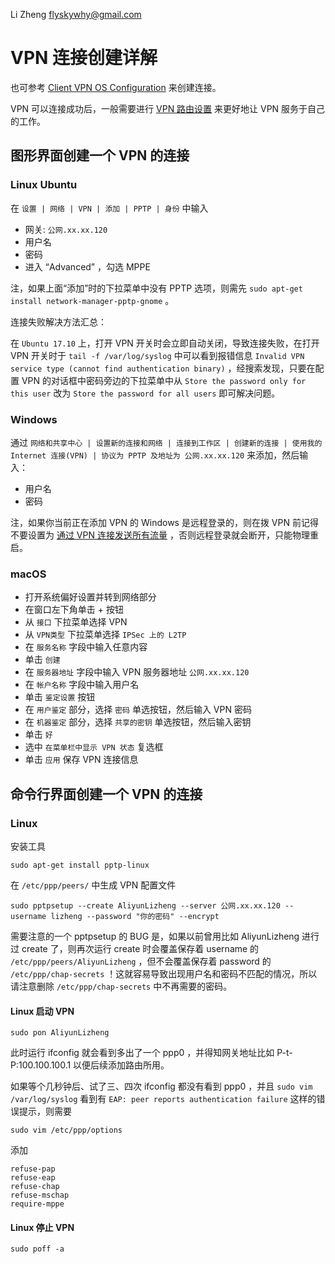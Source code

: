 Li Zheng <flyskywhy@gmail.com>

# VPN 连接创建详解
也可参考 [Client VPN OS Configuration](https://documentation.meraki.com/MX-Z/Client_VPN/Client_VPN_OS_Configuration) 来创建连接。

VPN 可以连接成功后，一般需要进行 [VPN 路由设置](./VPN路由设置详解.md) 来更好地让 VPN 服务于自己的工作。

## 图形界面创建一个 VPN 的连接
### Linux Ubuntu
在 `设置 | 网络 | VPN | 添加 | PPTP | 身份` 中输入

* 网关: `公网.xx.xx.120`
* 用户名
* 密码
* 进入 “Advanced” ，勾选 MPPE

注，如果上面“添加”时的下拉菜单中没有 PPTP 选项，则需先 `sudo apt-get install network-manager-pptp-gnome` 。

连接失败解决方法汇总：

在 `Ubuntu 17.10` 上，打开 VPN 开关时会立即自动关闭，导致连接失败，在打开 VPN 开关时于 `tail -f /var/log/syslog` 中可以看到报错信息 `Invalid VPN service type (cannot find authentication binary)` ，经搜索发现，只要在配置 VPN 的对话框中密码旁边的下拉菜单中从 `Store the password only for this user` 改为 `Store the password for all users` 即可解决问题。

### Windows
通过 `网络和共享中心 | 设置新的连接和网络 | 连接到工作区 | 创建新的连接 | 使用我的 Internet 连接(VPN) | 协议为 PPTP 及地址为 公网.xx.xx.120` 来添加，然后输入：

* 用户名
* 密码

注，如果你当前正在添加 VPN 的 Windows 是远程登录的，则在拨 VPN 前记得不要设置为 [通过 VPN 连接发送所有流量](./VPN路由设置详解.md) ，否则远程登录就会断开，只能物理重启。

### macOS
* 打开系统偏好设置并转到网络部分
* 在窗口左下角单击 + 按钮
* 从 `接口` 下拉菜单选择 VPN
* 从 `VPN类型` 下拉菜单选择 `IPSec 上的 L2TP`
* 在 `服务名称` 字段中输入任意内容
* 单击 `创建`
* 在 `服务器地址` 字段中输入 VPN 服务器地址 `公网.xx.xx.120`
* 在 `帐户名称` 字段中输入用户名
* 单击 `鉴定设置` 按钮
* 在 `用户鉴定` 部分，选择 `密码` 单选按钮，然后输入 VPN 密码
* 在 `机器鉴定` 部分，选择 `共享的密钥` 单选按钮，然后输入密钥
* 单击 `好`
* 选中 `在菜单栏中显示 VPN 状态` 复选框
* 单击 `应用` 保存 VPN 连接信息

## 命令行界面创建一个 VPN 的连接
### Linux
安装工具

    sudo apt-get install pptp-linux

在 `/etc/ppp/peers/` 中生成 VPN 配置文件

    sudo pptpsetup --create AliyunLizheng --server 公网.xx.xx.120 --username lizheng --password "你的密码" --encrypt

需要注意的一个 pptpsetup 的 BUG 是，如果以前曾用比如 AliyunLizheng 进行过 create 了，则再次运行 create 时会覆盖保存着 username 的 `/etc/ppp/peers/AliyunLizheng` ，但不会覆盖保存着 password 的 `/etc/ppp/chap-secrets` ！这就容易导致出现用户名和密码不匹配的情况，所以请注意删除 `/etc/ppp/chap-secrets` 中不再需要的密码。

#### Linux 启动 VPN

    sudo pon AliyunLizheng

此时运行 ifconfig 就会看到多出了一个 ppp0 ，并得知网关地址比如 P-t-P:100.100.100.1 以便后续添加路由所用。

如果等个几秒钟后、试了三、四次 ifconfig 都没有看到 ppp0 ，并且 `sudo vim /var/log/syslog` 看到有 `EAP: peer reports authentication failure` 这样的错误提示，则需要

    sudo vim /etc/ppp/options

添加

    refuse-pap
    refuse-eap
    refuse-chap
    refuse-mschap
    require-mppe

#### Linux 停止 VPN

    sudo poff -a

